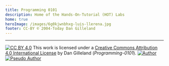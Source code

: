 ```yaml
---
title: Programming 0101
description: Home of the Hands-On-Tutorial (HOT) Labs
home: true
heroImage: /images/6g0kjwnbhxg-luis-llerena.jpg
footer: CC-BY © 2004-Today Dan Gilleland
---
```


----

[![CC BY 4.0][cc-by-shield]][cc-by] This work is licensed under a [Creative Commons Attribution 4.0 International License][cc-by] by Dan Gilleland (*Programming-0101*). [![Author](https://img.shields.io/badge/Author-Dan%20Gilleland-lightgrey)](https://github.com/dagilleland) [![Pseudo Author](https://img.shields.io/badge/Pseudo%20Author-Programming--0101-lightgrey)](https://github.com/Programming-0101)

[cc-by]: http://creativecommons.org/licenses/by/4.0/
[cc-by-shield]: https://img.shields.io/badge/License-CC%20BY%204.0-lightgrey.svg

